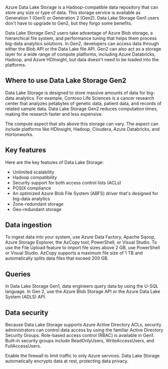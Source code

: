 Azure Data Lake Storage is a Hadoop-compatible data repository that can store any size or type of data. This storage service is available as Generation 1 (Gen1) or Generation 2 (Gen2). Data Lake Storage Gen1 users don't have to upgrade to Gen2, but they forgo some benefits. 

Data Lake Storage Gen2 users take advantage of Azure Blob storage, a hierarchical file system, and performance tuning that helps them process big-data analytics solutions. In Gen2, developers can access data through either the Blob API or the Data Lake file API. Gen2 can also act as a storage layer for a wide range of compute platforms, including Azure Databricks, Hadoop, and Azure HDInsight, but data doesn't need to be loaded into the platforms.

## Where to use Data Lake Storage Gen2

Data Lake Storage is designed to store massive amounts of data for big-data analytics. For example, Contoso Life Sciences is a cancer research center that analyzes petabytes of genetic data, patient data, and records of related sample data. Data Lake Storage Gen2 reduces computation times, making the research faster and less expensive. 

The compute aspect that sits above this storage can vary. The aspect can include platforms like HDInsight, Hadoop, Cloudera, Azure Databricks, and Hortonworks.

## Key features

Here are the key features of Data Lake Storage: 

* Unlimited scalability
* Hadoop compatibility
* Security support for both access control lists (ACLs)
* POSIX compliance
* An optimized Azure Blob File System (ABFS) driver that's designed for big-data analytics
* Zone-redundant storage
* Geo-redundant storage

## Data ingestion

To ingest data into your system, use Azure Data Factory, Apache Sqoop, Azure Storage Explorer, the AzCopy tool, PowerShell, or Visual Studio. To use the File Upload feature to import file sizes above 2 GB, use PowerShell or Visual Studio. AzCopy supports a maximum file size of 1 TB and automatically splits data files that exceed 200 GB.

## Queries

In Data Lake Storage Gen1, data engineers query data by using the U-SQL language. In Gen 2, use the Azure Blob Storage API or the Azure Data Lake System (ADLS) API.

## Data security

Because Data Lake Storage supports Azure Active Directory ACLs, security administrators can control data access by using the familiar Active Directory Security Groups. Role-based access control (RBAC) is available in Gen1. Built-in security groups include ReadOnlyUsers, WriteAccessUsers, and FullAccessUsers. 

Enable the firewall to limit traffic to only Azure services. Data Lake Storage automatically encrypts data at rest, protecting data privacy.